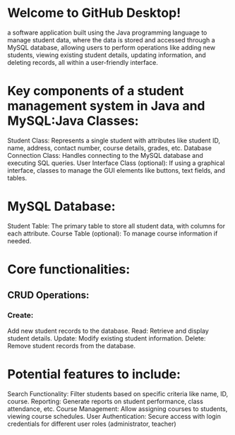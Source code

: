 # Welcome to GitHub Desktop!

a software application built using the Java programming language to manage student data, where the data is stored and accessed through a MySQL database, allowing users to perform operations like adding new students, viewing existing student details, updating information, and deleting records, all within a user-friendly interface. 
# Key components of a student management system in Java and MySQL:Java Classes:
Student Class: Represents a single student with attributes like student ID, name, address, contact number, course details, grades, etc. 
Database Connection Class: Handles connecting to the MySQL database and executing SQL queries. 
User Interface Class (optional): If using a graphical interface, classes to manage the GUI elements like buttons, text fields, and tables. 
# MySQL Database:
Student Table: The primary table to store all student data, with columns for each attribute. 
Course Table (optional): To manage course information if needed. 
# Core functionalities:
## CRUD Operations:
### Create: 
Add new student records to the database.
Read: 
Retrieve and display student details.
Update:
Modify existing student information.
Delete: 
Remove student records from the database. 
# Potential features to include:
Search Functionality: Filter students based on specific criteria like name, ID, course. 
Reporting: Generate reports on student performance, class attendance, etc. 
Course Management: Allow assigning courses to students, viewing course schedules. 
User Authentication: Secure access with login credentials for different user roles (administrator, teacher)
